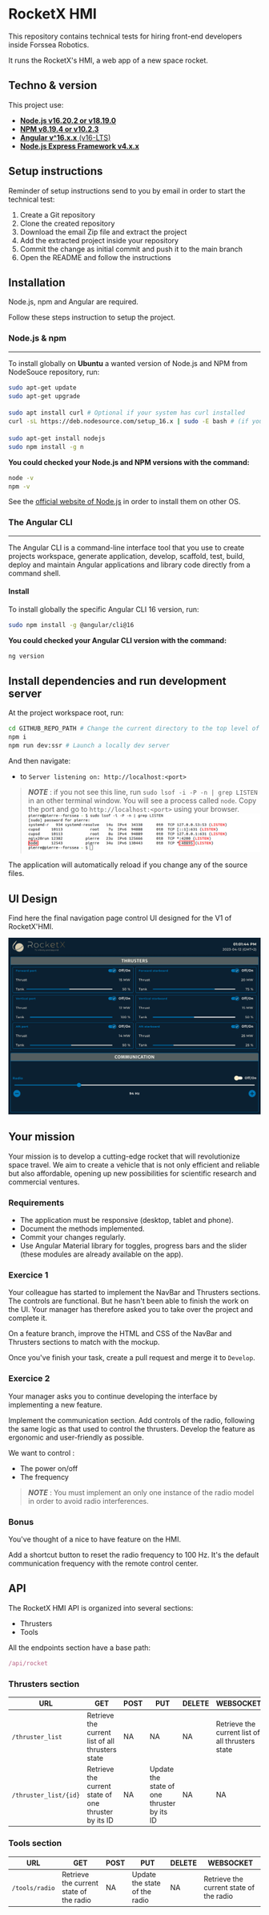 # RocketX HMI

This repository contains technical tests for hiring front-end developers inside Forssea Robotics.

It runs the RocketX's HMI, a web app of a new space rocket.

## Techno & version

This project use:

- [**Node.js v16.20.2 or v18.19.0**](https://nodejs.org/en/about/previous-releases)
- [**NPM v8.19.4 or v10.2.3**](https://nodejs.org/en/about/previous-releases)
- [**Angular v^16.x.x** (v16-LTS)](https://angular.io/guide/releases#actively-supported-versions)
- [**Node.js Express Framework v4.x.x**](https://expressjs.com/en/4x/api.html)

## Setup instructions

Reminder of setup instructions send to you by email in order to start the technical test:

1. Create a Git repository
2. Clone the created repository
3. Download the email Zip file and extract the project
4. Add the extracted project inside your repository
5. Commit the change as initial commit and push it to the main branch
6. Open the README and follow the instructions

## Installation

Node.js, npm and Angular are required.

Follow these steps instruction to setup the project.

### Node.js & npm

---

To install globally on **Ubuntu** a wanted version of Node.js and NPM from NodeSouce repository, run:

```bash
sudo apt-get update
sudo apt-get upgrade

sudo apt install curl # Optional if your system has curl installed
curl -sL https://deb.nodesource.com/setup_16.x | sudo -E bash # (if you want to install another version, you can replace 16.x with your wanted version. Example: 18.x)

sudo apt-get install nodejs
sudo npm install -g n
```

**You could checked your Node.js and NPM versions with the command:**

```bash
node -v
npm -v
```

See the [official website of Node.js](https://nodejs.org/en/download/) in order to install them on other OS.

### The Angular CLI

---

The Angular CLI is a command-line interface tool that you use to create projects workspace, generate application, develop, scaffold, test, build, deploy and maintain Angular applications and library code directly from a command shell.

#### **Install**

To install globally the specific Angular CLI 16 version, run:

```bash
sudo npm install -g @angular/cli@16
```

**You could checked your Angular CLI version with the command:**

```bash
ng version
```

## Install dependencies and run development server

At the project workspace root, run:

```bash
cd GITHUB_REPO_PATH # Change the current directory to the top level of the GitHub repo
npm i
npm run dev:ssr # Launch a locally dev server
```

And then navigate:

- to `Server listening on: http://localhost:<port>`

> **_NOTE_** : if you not see this line, run `sudo lsof -i -P -n | grep LISTEN` in an other terminal window. You will see a process called `node`. Copy the port and go to `http://localhost:<port>` using your browser.
![Angular_dev_server_port.png](./src/assets/Angular_dev_server_port.png)

The application will automatically reload if you change any of the source files.

## UI Design

Find here the final navigation page control UI designed for the V1 of RocketX'HMI.

![RocketX-v1_Navigation-page.png](./src/assets/RocketX-v1_Navigation-page.png)

## Your mission

Your mission is to develop a cutting-edge rocket that will revolutionize space travel. We aim to create a vehicle that is not only efficient and reliable but also affordable, opening up new possibilities for scientific research and commercial ventures.

### Requirements

- The application must be responsive (desktop, tablet and phone).
- Document the methods implemented.
- Commit your changes regularly.
- Use Angular Material library for toggles, progress bars and the slider (these modules are already available on the app).

### Exercice 1

Your colleague has started to implement the NavBar and Thrusters sections. The controls are functional. But he hasn't been able to finish the work on the UI. Your manager has therefore asked you to take over the project and complete it.

On a feature branch, improve the HTML and CSS of the NavBar and Thrusters sections to match with the mockup.

Once you've finish your task, create a pull request and merge it to `Develop`.

### Exercice 2

Your manager asks you to continue developing the interface by implementing a new feature.

Implement the communication section. Add controls of the radio, following the same logic as that used to control the thrusters. Develop the feature as ergonomic and user-friendly as possible.

We want to control :

- The power on/off
- The frequency

> **_NOTE_** : You must implement an only one instance of the radio model in order to avoid radio interferences.

### Bonus

You've thought of a nice to have feature on the HMI.

Add a shortcut button to reset the radio frequency to 100 Hz. It's the default communication frequency with the remote control center.

## API

The RocketX HMI API is organized into several sections:

- Thrusters
- Tools

All the endpoints section have a base path:

```Javascript
/api/rocket
```

### Thrusters section

| URL                           | GET | POST | PUT | DELETE | WEBSOCKET |
|-------------------------------|-----|------|-----|--------| --------- |
| `/thruster_list`                | Retrieve the current list of all thrusters state | NA | NA | NA | Retrieve the current list of all thrusters state |
| `/thruster_list/{id}`           | Retrieve the current state of one thruster by its ID | NA | Update the state of one thruster by its ID | NA | NA |

### Tools section

| URL                           | GET | POST | PUT | DELETE | WEBSOCKET |
|-------------------------------|-----|------|-----|--------| --------- |
| `/tools/radio`                | Retrieve the current state of the radio | NA | Update the state of the radio  | NA | Retrieve the current state of the radio |
